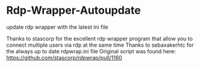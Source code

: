 # Rdp-Wrapper-Autoupdate
update rdp wrapper with the latest ini file

Thanks to stascorp for the excellent rdp wrapper program that allow you to connect multiple users via rdp at the same time
Thanks to sebaxakerhtc for the always up to date rdpwrap.ini file
Original script was found here: https://github.com/stascorp/rdpwrap/pull/1160
